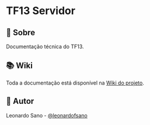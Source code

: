 # TF13 Servidor

## 📝 Sobre
Documentação técnica do TF13.

## 📚 Wiki
Toda a documentação está disponível na [Wiki do projeto](https://github.com/leonardofsano/TF13SERVIDOR/wiki).

## 👤 Autor
Leonardo Sano - [@leonardofsano](https://github.com/leonardofsano)
